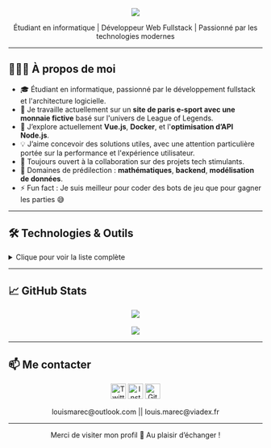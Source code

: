 <p align="center">
  <img src="https://capsule-render.vercel.app/api?type=waving&color=0:3b82f6,100:9333ea&height=180&section=header&text=Louis%20Marec&fontSize=40&fontAlign=center&fontColor=ffffff" />
</p>

<p align="center">
  Étudiant en informatique | Développeur Web Fullstack | Passionné par les technologies modernes
</p>

---

## 👨🏻‍💻 À propos de moi

- 🎓 Étudiant en informatique, passionné par le développement fullstack et l'architecture logicielle.
- 🔭 Je travaille actuellement sur un **site de paris e-sport avec une monnaie fictive** basé sur l'univers de League of Legends.
- 🌱 J’explore actuellement **Vue.js**, **Docker**, et l'**optimisation d’API Node.js**.
- 💡 J’aime concevoir des solutions utiles, avec une attention particulière portée sur la performance et l'expérience utilisateur.
- 🤝 Toujours ouvert à la collaboration sur des projets tech stimulants.
- 🧠 Domaines de prédilection : **mathématiques**, **backend**, **modélisation de données**.
- ⚡ Fun fact : Je suis meilleur pour coder des bots de jeu que pour gagner les parties 😅

---

## 🛠️ Technologies & Outils

<details>
  <summary>Clique pour voir la liste complète</summary>
  
  <p>
    <img alt="C++" src="https://img.shields.io/badge/C%2B%2B-00599C?style=for-the-badge&logo=c%2B%2B&logoColor=white" height="25px"/>
    <img alt="JavaScript" src="https://img.shields.io/badge/JavaScript-323330?style=for-the-badge&logo=javascript&logoColor=F7DF1E" height="25px"/>
    <img alt="React" src="https://img.shields.io/badge/React-20232A?style=for-the-badge&logo=react&logoColor=61DAFB" height="25px"/>
    <img alt="Vue.js" src="https://img.shields.io/badge/Vue.js-35495E?style=for-the-badge&logo=vue.js&logoColor=4FC08D" height="25px"/>
    <img alt="Node.js" src="https://img.shields.io/badge/Node.js-43853D?style=for-the-badge&logo=node-dot-js&logoColor=white" height="25px"/>
    <img alt="MongoDB" src="https://img.shields.io/badge/MongoDB-13aa52?style=for-the-badge&logo=mongodb&logoColor=white" height="25px"/>
    <img alt="Docker" src="https://img.shields.io/badge/Docker-2496ED?style=for-the-badge&logo=docker&logoColor=white" height="25px"/>
    <img alt="Express.js" src="https://img.shields.io/badge/Express.js-404d59?style=for-the-badge&logo=express&logoColor=white" height="25px"/>
    <img alt="TailwindCSS" src="https://img.shields.io/badge/Tailwind_CSS-38B2AC?style=for-the-badge&logo=tailwind-css&logoColor=white" height="25px"/>
    <img alt="Python" src="https://img.shields.io/badge/Python-14354C?style=for-the-badge&logo=python&logoColor=white" height="25px"/>
    <img alt="Git" src="https://img.shields.io/badge/Git-F05032?style=for-the-badge&logo=git&logoColor=white" height="25px"/>
    <img alt="GitHub Actions" src="https://img.shields.io/badge/GitHub_Actions-2088FF?style=for-the-badge&logo=github-actions&logoColor=white" height="25px"/>
    <img alt="Postman" src="https://img.shields.io/badge/Postman-FF6C37?style=for-the-badge&logo=postman&logoColor=white" height="25px"/>
  </p>
</details>

---

## 📈 GitHub Stats

<p align="center">
  <img src="https://github-readme-stats.vercel.app/api?username=Toastaspiring&show_icons=true&theme=tokyonight" />
  <br /><br />
  <img src="https://github-readme-stats.vercel.app/api/top-langs/?username=Toastaspiring&layout=compact&theme=tokyonight" />
</p>


---

## 📫 Me contacter

<p align="center">
  <a href="https://x.com/WowAToast" target="_blank"><img alt="Twitter" src="https://img.shields.io/badge/X-1DA1F2?style=for-the-badge&logo=x&logoColor=white" height="30px"/></a>
  <a href="https://www.instagram.com/louismarec1/" target="_blank"><img alt="Instagram" src="https://img.shields.io/badge/Instagram-E4405F?style=for-the-badge&logo=instagram&logoColor=white" height="30px"/></a>
  <a href="https://github.com/Toastaspiring" target="_blank"><img alt="GitHub" src="https://img.shields.io/badge/GitHub-181717?style=for-the-badge&logo=github&logoColor=white" height="30px"/></a>
</p>

<p align="center">
  louismarec@outlook.com || louis.marec@viadex.fr
</p>

---

<p align="center">Merci de visiter mon profil 👋 Au plaisir d’échanger !</p>
